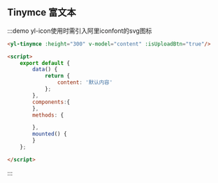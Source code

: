 ## Tinymce 富文本
:::demo yl-icon使用时需引入阿里iconfont的svg图标
```html
<yl-tinymce :height="300" v-model="content" :isUploadBtn="true"/>

<script>
    export default {
        data() {
            return {
                content: '默认内容'
            };
        },
        components:{
        },
        methods: {

        },
        mounted() {
        }
    };

</script>
```
:::